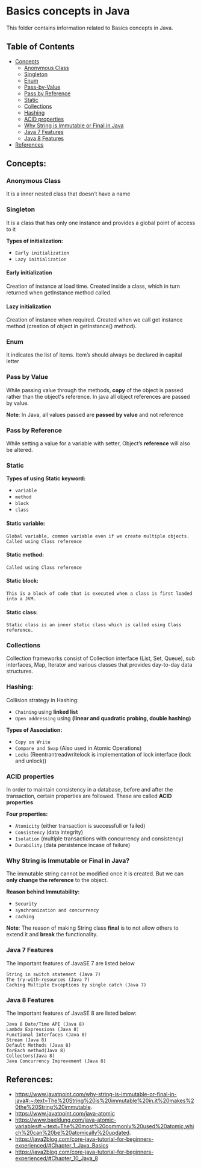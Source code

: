 # Basics concepts in Java

This folder contains information related to Basics concepts in Java.

## Table of Contents
- [Concepts](#concepts)
    - [Anonymous Class](#anonymous-class)
    - [Singleton](#singleton)
    - [Enum](#enum)
    - [Pass-by-Value](#pass-by-value)
    - [Pass by Reference](#pass-by-reference)
    - [Static](#static)
    - [Collections](#collections)
    - [Hashing](#hashing)
    - [ACID properties](#acid-properties)
    - [Why String is Immutable or Final in Java](#why-string-is-immutable-or-final-in-java)
    - [Java 7 Features](#java-7-features)
    - [Java 8 Features](#java-8-features)
- [References](#references)

## Concepts:
### Anonymous Class

It is a inner nested class that doesn’t have a name

### Singleton

It is a class that has only one instance and provides a global point of access to it

**Types of initialization:**

  * `Early initialization`
  * `Lazy initialization`

#### Early initialization

Creation of instance at load time. Created inside a class, which in turn returned when getInstance method called.

#### Lazy initialization

Creation of instance when required. Created when we call get instance method (creation of object in getInstance() method). 

### Enum

It indicates the list of items. Item’s should always be declared in capital letter

### Pass by Value

While passing value through the methods, **copy** of the object is passed rather than the object's reference. In java all object references are passed by value.

**Note**: In Java, all values passed are **passed by value** and not reference

### Pass by Reference

While setting a value for a variable with setter, Object’s **reference** will also be altered.

### Static

**Types of using Static keyword:**

  * `variable`
  * `method`
  * `block`
  * `class`

#### Static variable:

```
Global variable, common variable even if we create multiple objects. Called using Class reference 
```

#### Static method:

```
Called using Class reference
```

#### Static block:

```
This is a block of code that is executed when a class is first loaded into a JVM. 
```

#### Static class:

```
Static class is an inner static class which is called using Class reference.
```

### Collections

Collection frameworks consist of Collection interface (List, Set, Queue), sub interfaces, Map, Iterator and various classes that provides day-to-day data structures.

### Hashing:

Collision strategy in Hashing:

- `Chaining` using **linked list**
- `Open addressing` using **(linear and quadratic probing, double hashing)**

**Types of Association:**
  * `Copy on Write`
  * `Compare and Swap` (Also used in Atomic Operations)
  * `Locks` (Reentrantreadwritelock is implementation of lock interface (lock and unlock))

### ACID properties

In order to maintain consistency in a database, before and after the transaction, certain properties are followed. These are called **ACID properties**

**Four properties:**

  * `Atomicity` (either transaction is successfull or failed)
  * `Consistency` (data integrity)
  * `Isolation` (multiple transactions with concurrency and consistency)
  * `Durability` (data persistence incase of failure)

### Why String is Immutable or Final in Java?

The immutable string cannot be modified once it is created. But we can **only change the reference** to the object. 

**Reason behind Immutability:**
  * `Security`
  * `synchronization and concurrency`
  * `caching`
  
**Note**: The reason of making String class **final** is to not allow others to extend it and **break** the functionality.

### Java 7 Features

The important features of JavaSE 7 are listed below

```
String in switch statement (Java 7)
The try-with-resources (Java 7)
Caching Multiple Exceptions by single catch (Java 7)
```

### Java 8 Features

The important features of JavaSE 8 are listed below:

```
Java 8 Date/Time API (Java 8)
Lambda Expressions (Java 8)
Functional Interfaces (Java 8)
Stream (Java 8)
Default Methods (Java 8)
forEach method(Java 8)
Collectors(Java 8)
Java Concurrency Improvement (Java 8)
```

## References:

  * https://www.javatpoint.com/why-string-is-immutable-or-final-in-java#:~:text=The%20String%20is%20immutable%20in,it%20makes%20the%20String%20immutable.
  * https://www.javatpoint.com/java-atomic
  * https://www.baeldung.com/java-atomic-variables#:~:text=The%20most%20commonly%20used%20atomic,which%20can%20be%20atomically%20updated.
  * https://java2blog.com/core-java-tutorial-for-beginners-experienced/#Chapter_1_Java_Basics
  * https://java2blog.com/core-java-tutorial-for-beginners-experienced/#Chapter_10_Java_8
  
